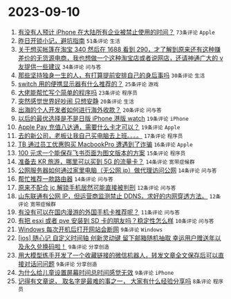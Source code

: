 # 2023-09-10

1. [有没有人预计 iPhone 在大陆所有企业被禁止使用的时间？](https://www.v2ex.com/t/972468) `73条评论` `Apple`
1. [昨日开锁小记，避坑指南](https://www.v2ex.com/t/972395) `51条评论` `生活`
1. [关于想买帐篷在淘宝 340 然后在 1688 看到 290，才了解到原来还有这种赚差价的无货源电商，我也想做一个这种淘宝店或者说网店，还请神通广大的 v 友提供一些建议](https://www.v2ex.com/t/972398) `34条评论` `问与答`
1. [那些坚持独身一生的人，有打算提前安排自己的身后事吗](https://www.v2ex.com/t/972457) `30条评论` `生活`
1. [switch 用的便携显示器有什么推荐的？](https://www.v2ex.com/t/972431) `25条评论` `游戏`
1. [大佬能帮忙写个简单的程序吗](https://www.v2ex.com/t/972464) `23条评论` `程序员`
1. [突然感觉世界好吵闹 只想安静](https://www.v2ex.com/t/972411) `20条评论` `生活`
1. [出海的个人开发者如何进行海外收款？](https://www.v2ex.com/t/972389) `20条评论` `问与答`
1. [以后的最优选择是不是日版 iPhone 港版 watch](https://www.v2ex.com/t/972429) `19条评论` `iPhone`
1. [Apple Pay 充值八达通，需要什么卡才可以？](https://www.v2ex.com/t/972410) `19条评论` `Apple`
1. [去的新公司，老板让我自己买电脑去上班。。。。](https://www.v2ex.com/t/972486) `17条评论` `程序员`
1. [TB 通过员工优惠购买 MacbookPro 遭遇到了诈骗](https://www.v2ex.com/t/972466) `16条评论` `Apple`
1. [100 元求一个能保存飞书页面为图文版本的方案](https://www.v2ex.com/t/972421) `15条评论` `程序员`
1. [准备去 KR 旅游，哪里可以买到 5G 的流量卡？](https://www.v2ex.com/t/972470) `14条评论` `宽带症候群`
1. [公网服务器如何通过家里电脑（无公网 ip）做代理访问公网](https://www.v2ex.com/t/972426) `14条评论` `问与答`
1. [帮忙推荐一款路由器](https://www.v2ex.com/t/972419) `14条评论` `问与答`
1. [原来不配合 jc 解锁手机居然可能直接被判刑](https://www.v2ex.com/t/972491) `12条评论` `问与答`
1. [山东联通有公网 IP，但运营商监测禁止 DDNS，求好的内网穿透方法。](https://www.v2ex.com/t/972451) `12条评论` `宽带症候群`
1. [有没有可以在国内漫游的外国手机卡推荐呢？](https://www.v2ex.com/t/972413) `11条评论` `问与答`
1. [有把 esxi 或者 pve 安装到 SD 卡的朋友吗？稳定性怎么样](https://www.v2ex.com/t/972396) `10条评论` `问与答`
1. [Windows 每次开机后打开网站会断网](https://www.v2ex.com/t/972467) `9条评论` `Windows`
1. [[ios] 随心记 自定义时间轴 创新灵动键 留下邮箱随机抽取 幸运用户赠送年以及永久兑换码啦！](https://www.v2ex.com/t/972443) `9条评论` `分享创造`
1. [用大模型练手开发了一个收藏链接的微信机器人，转发文章全文保存后可以直接对话问问题](https://www.v2ex.com/t/972417) `9条评论` `分享创造`
1. [为什么给儿童设置屏幕时间总时间感觉无效](https://www.v2ex.com/t/972387) `9条评论` `iPhone`
1. [记得有文章说， 取名字是最难的事之一， 大家有什么经验分享吗](https://www.v2ex.com/t/972474) `8条评论` `程序员`
